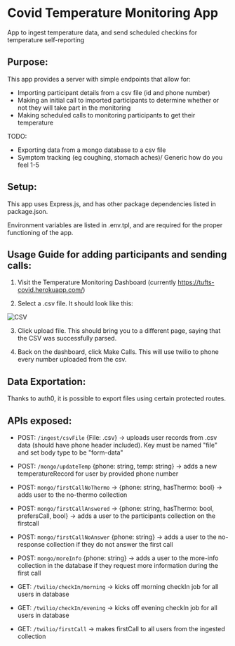 # Covid Temperature Monitoring App
App to ingest temperature data, and send scheduled checkins for temperature self-reporting

## Purpose:
This app provides a server with simple endpoints that allow for:
* Importing participant details from a csv file (id and phone number)
* Making an initial call to imported participants to determine whether or not they will take part in the monitoring
* Making scheduled calls to monitoring participants to get their temperature

TODO:
* Exporting data from a mongo database to a csv file
* Symptom tracking (eg coughing, stomach aches)/ Generic how do you feel 1-5

## Setup:
This app uses Express.js, and has other package dependencies listed in package.json.

Environment variables are listed in .env.tpl, and are required for the proper functioning of the app.

## Usage Guide for adding participants and sending calls:
1. Visit the Temperature Monitoring Dashboard (currently https://tufts-covid.herokuapp.com/)

2. Select a .csv file. It should look like this:

![CSV](https://i.imgur.com/zi8kig2.png)

3. Click upload file. This should bring you to a different page, saying that the CSV was successfully parsed.

4. Back on the dashboard, click Make Calls. This will use twilio to phone every number uploaded from the csv.

## Data Exportation:
Thanks to auth0, it is possible to export files using certain protected routes.

## APIs exposed:

* POST: `/ingest/csvFile` {File: .csv} -> uploads user records from .csv data (should have phone header included). Key must be named "file" and set body type to be "form-data"

* POST: `/mongo/updateTemp` {phone: string, temp: string} -> adds a new temperatureRecord for user by provided phone number
* POST: `mongo/firstCallNoThermo` -> {phone: string, hasThermo: bool} -> adds user to the no-thermo collection
* POST: `mongo/firstCallAnswered` -> {phone: string, hasThermo: bool, prefersCall, bool} -> adds a user to the participants collection on the firstcall
* POST: `mongo/firstCallNoAnswer` {phone: string} -> adds a user to the no-response collection if they do not answer the first call
* POST: `mongo/moreInfo` {phone: string} -> adds a user to the more-info collection in the database if they request more information during the first call

* GET: `/twilio/checkIn/morning` -> kicks off morning checkIn job for all users in database
* GET: `/twilio/checkIn/evening` -> kicks off evening checkIn job for all users in database
* GET: `/twilio/firstCall` -> makes firstCall to all users from the ingested collection
